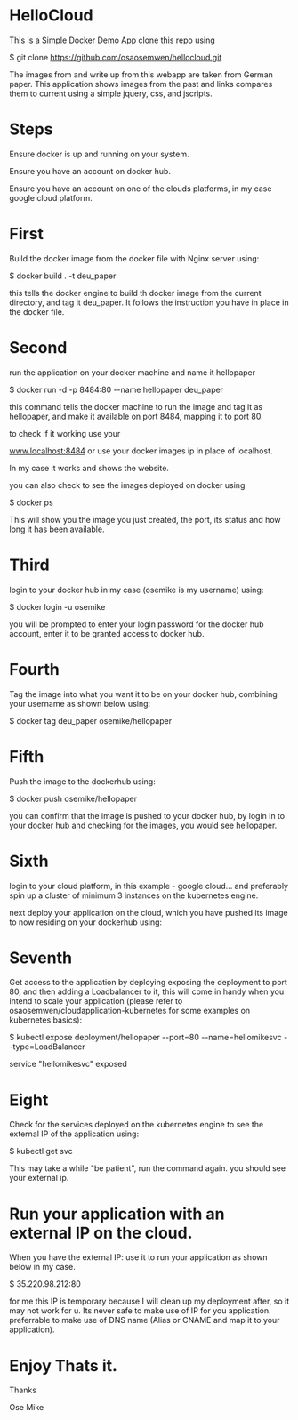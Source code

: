 # HelloCloud 
This is a Simple Docker Demo App 
clone this repo using 

$ git clone https://github.com/osaosemwen/hellocloud.git

The images from and write up from this webapp are taken from German paper. This application shows images from the past and links compares them to current using a simple jquery, css, and jscripts.

# Steps
Ensure docker is up and running on your system.

Ensure you have an account on docker hub.


Ensure you have an account on one of the clouds platforms, in my case google cloud platform.

# First

Build the docker image from the docker file with Nginx server using:

$ docker build . -t deu_paper

this tells the docker engine to build th docker image from the current directory, and tag it deu_paper. It follows the instruction you have in place in the docker file.

# Second
run the application on your docker machine and name it hellopaper

$ docker run -d -p 8484:80 --name hellopaper deu_paper

this command tells the docker machine to run the image and tag it as hellopaper, and make it available on port 8484, mapping it to port 80.

to check if it working use your 

 www.localhost:8484 or use your docker images ip in place of localhost.
 
 In my case it works and shows the website.
 
 you can also check to see the images deployed on docker using 
 
 $ docker ps

This will show you the image you just created, the port, its status and how long it has been available.

# Third

login to your docker hub in my case (osemike is my username) using:

$ docker login -u osemike

you will be prompted to enter your login password for the docker hub account, enter it to be granted access to docker hub. 

# Fourth 
Tag the image into what you want it to be on your docker hub, combining your username as shown below using:

$ docker tag deu_paper osemike/hellopaper

# Fifth

Push the image to the dockerhub using: 

$ docker push osemike/hellopaper

you can confirm that the image is pushed to your docker hub, by login in to your docker hub and checking for the images, you would see hellopaper.

# Sixth

login to your cloud platform, in this example - google cloud... and preferably spin up a cluster of minimum 3 instances on the kubernetes engine.

next deploy your application on the cloud, which you have pushed its image to now residing on your dockerhub using:

# Seventh 

Get access to the application by deploying exposing the deployment to port 80, and then adding a Loadbalancer to it, this will come in handy when you intend to scale your application (please refer to osaosemwen/cloudapplication-kubernetes for some examples on kubernetes basics): 

$ kubectl expose deployment/hellopaper --port=80 --name=hellomikesvc --type=LoadBalancer

service "hellomikesvc" exposed


# Eight 

Check for the services deployed on the kubernetes engine to see the external IP of the application using:

$ kubectl get svc

This may take a while "be patient", run the command again. you should see your external ip.

# Run your application with an external IP on the cloud.

When you have the external IP: use it to run your application as shown below in my case.

$ 35.220.98.212:80

for me this IP is temporary because I will clean up my deployment after, so it may not work for u. Its never safe to make use of IP for you application. preferrable to make use of DNS name (Alias or CNAME and map it to your application).

# Enjoy Thats it.

Thanks 

Ose Mike

